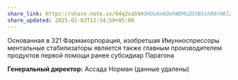 ```yaml
---
share_link: https://share.note.sx/04q2xa59#3HUu0n6OohWDMsZD5B5ih00/H6lzBqSQQtnNMpQO13g
share_updated: 2025-02-03T12:34:59+05:00
---
```

Основанная в 321 Фармакорпорация, изобретшая Имунноспрессоры ментальные стабилизаторы является также главным производителем продуктов первой помощи
ранее субсидиар Парагона

**Генеральный директор:** Ассада Норман (данные удалены)